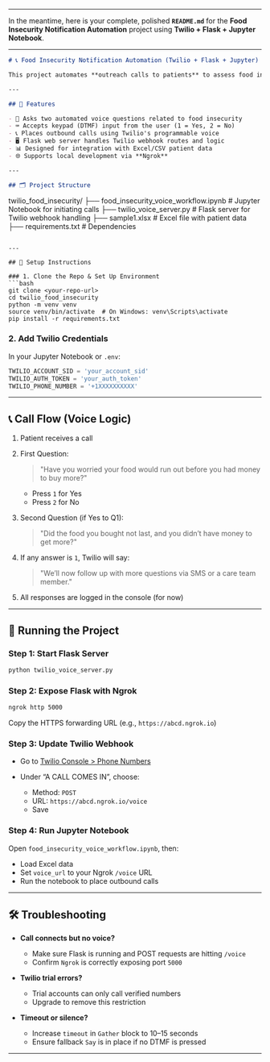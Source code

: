 
---

In the meantime, here is your complete, polished **`README.md`** for the **Food Insecurity Notification Automation** project using **Twilio + Flask + Jupyter Notebook**.

---

```markdown
# 📞 Food Insecurity Notification Automation (Twilio + Flask + Jupyter)

This project automates **outreach calls to patients** to assess food insecurity using the **Twilio Voice API**. It calls each patient, asks them two key food access questions, and routes follow-up actions based on their input.

---

## 🚀 Features

- 🧠 Asks two automated voice questions related to food insecurity
- ⌨ Accepts keypad (DTMF) input from the user (1 = Yes, 2 = No)
- 📞 Places outbound calls using Twilio's programmable voice
- 🖥️ Flask web server handles Twilio webhook routes and logic
- 📊 Designed for integration with Excel/CSV patient data
- 🌐 Supports local development via **Ngrok**

---

## 🗂️ Project Structure

```

twilio\_food\_insecurity/
├── food\_insecurity\_voice\_workflow\.ipynb  # Jupyter Notebook for initiating calls
├── twilio\_voice\_server.py                # Flask server for Twilio webhook handling
├── sample1.xlsx                          # Excel file with patient data
├── requirements.txt                      # Dependencies

````

---

## 🧪 Setup Instructions

### 1. Clone the Repo & Set Up Environment
```bash
git clone <your-repo-url>
cd twilio_food_insecurity
python -m venv venv
source venv/bin/activate  # On Windows: venv\Scripts\activate
pip install -r requirements.txt
````

### 2. Add Twilio Credentials

In your Jupyter Notebook or `.env`:

```python
TWILIO_ACCOUNT_SID = 'your_account_sid'
TWILIO_AUTH_TOKEN = 'your_auth_token'
TWILIO_PHONE_NUMBER = '+1XXXXXXXXXX'
```

---

## 📞 Call Flow (Voice Logic)

1. Patient receives a call

2. First Question:

   > "Have you worried your food would run out before you had money to buy more?"

   * Press `1` for Yes
   * Press `2` for No

3. Second Question (if Yes to Q1):

   > "Did the food you bought not last, and you didn’t have money to get more?"

4. If any answer is `1`, Twilio will say:

   > "We’ll now follow up with more questions via SMS or a care team member."

5. All responses are logged in the console (for now)

---

## 🔧 Running the Project

### Step 1: Start Flask Server

```bash
python twilio_voice_server.py
```

### Step 2: Expose Flask with Ngrok

```bash
ngrok http 5000
```

Copy the HTTPS forwarding URL (e.g., `https://abcd.ngrok.io`)

### Step 3: Update Twilio Webhook

* Go to [Twilio Console > Phone Numbers](https://console.twilio.com/)
* Under “A CALL COMES IN”, choose:

  * Method: `POST`
  * URL: `https://abcd.ngrok.io/voice`
  * Save

### Step 4: Run Jupyter Notebook

Open `food_insecurity_voice_workflow.ipynb`, then:

* Load Excel data
* Set `voice_url` to your Ngrok `/voice` URL
* Run the notebook to place outbound calls

---

## 🛠️ Troubleshooting

* **Call connects but no voice?**

  * Make sure Flask is running and POST requests are hitting `/voice`
  * Confirm `Ngrok` is correctly exposing port `5000`

* **Twilio trial errors?**

  * Trial accounts can only call verified numbers
  * Upgrade to remove this restriction

* **Timeout or silence?**

  * Increase `timeout` in `Gather` block to 10–15 seconds
  * Ensure fallback `Say` is in place if no DTMF is pressed

---
